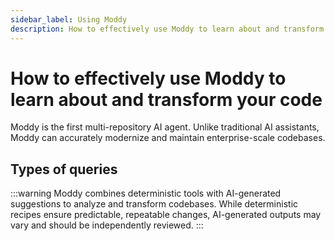 ```yaml
---
sidebar_label: Using Moddy
description: How to effectively use Moddy to learn about and transform your code.
---
```


# How to effectively use Moddy to learn about and transform your code

Moddy is the first multi-repository AI agent. Unlike traditional AI assistants, Moddy can accurately modernize and maintain enterprise-scale codebases. 

## Types of queries

:::warning
Moddy combines deterministic tools with AI-generated suggestions to analyze and transform codebases. While deterministic recipes ensure predictable, repeatable changes, AI-generated outputs may vary and should be independently reviewed.
:::

